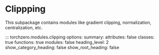 # Clippping

This subpackage contains modules like gradient clipping, normalization, centralization, etc.

::: torchzero.modules.clipping
    options:
        summary:
            attributes: false
            classes: true
            functions: true
            modules: false
        heading_level: 2
        show_category_heading: false
        show_root_heading: false
